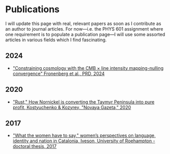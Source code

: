 # Publications
I will update this page with real, relevant papers as soon as I contribute as an author to journal articles. For now—i.e. the PHYS 601 assignment where one requirement is to populate a publication page—I will use some assorted articles in various fields which I find fascinating. 

## 2024
- ["Constraining cosmology with the CMB × line intensity mapping-nulling convergence" Fronenberg et al., PRD, 2024](https://inspirehep.net/literature/2697284)

## 2020
- ["Rust," How Nornickel is converting the Taymyr Peninsula into pure profit, Kostyuchenko & Kozyrev, "Novaya Gazeta," 2020](https://novayagazeta.ru/articles/2020/07/14/88974-rust)

## 2017
- ["What the women have to say," women’s perspectives on language, identity and nation in Catalonia, Iveson, University of Roehampton - doctoral thesis, 2017](https://pure.roehampton.ac.uk/ws/portalfiles/portal/827841/Mandie_Iveson_Thesis.pdf)